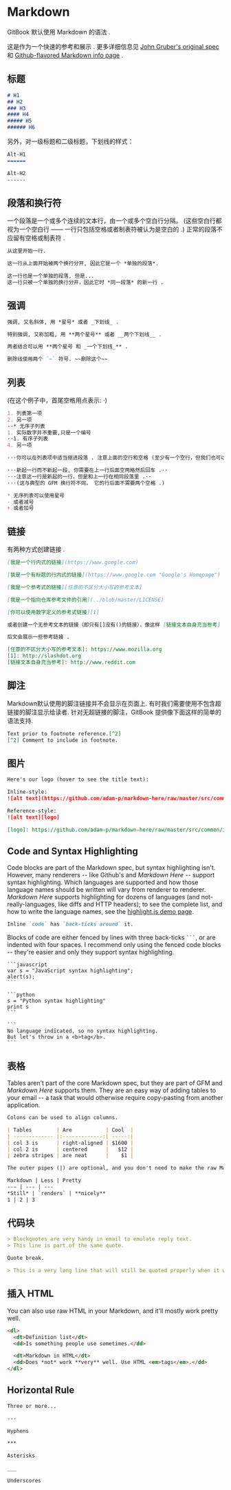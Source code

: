 # Markdown

GitBook 默认使用 Markdown 的语法 .

这是作为一个快速的参考和展示 . 更多详细信息见 [John Gruber's original spec](http://daringfireball.net/projects/markdown/) 和 [Github-flavored Markdown info page](http://github.github.com/github-flavored-markdown/) .


## 标题

```markdown
# H1
## H2
### H3
#### H4
##### H5
###### H6
```

另外，对一级标题和二级标题，下划线的样式：

```markdown
Alt-H1
======

Alt-H2
------
```

## 段落和换行符

一个段落是一个或多个连续的文本行，由一个或多个空白行分隔。 (这些空白行都视为一个空白行 —— 一行只包括空格或者制表符被认为是空白的 .) 正常的段落不应留有空格或制表符 .

```markdown
从这里开始一行.

这一行从上面开始被两个换行分开, 因此它是一个 *单独的段落*.

这一行也是一个单独的段落, 但是...
这一行只被一个单独的换行分开，因此它时 *同一段落* 的新一行 .
```


## 强调

```markdown
强调, 又名斜体, 用 *星号* 或者 _下划线_ .

特别强调, 又称加粗, 用 **两个星号** 或者 __两个下划线__ .

两者结合可以用 **两个星号 和 _一个下划线_** .

删除线使用两个 `~` 符号. ~~删除这个~~
```

## 列表

(在这个例子中，首尾空格用点表示: ⋅)

```markdown
1. 列表第一项
2. 另一项
⋅⋅* 无序子列表
1. 实际数字并不重要,只是一个编号
⋅⋅1. 有序子列表
4. 另一项

⋅⋅⋅你可以在列表项中适当缩进段落 . 注意上面的空行和空格 (至少有一个空行，但我们也可以在这里使用三个点达到同样的效果) .

⋅⋅⋅新起一行而不新起一段, 你需要在上一行后面空两格然后回车 .⋅⋅
⋅⋅⋅注意这一行是新起的一行，但是和上一行在相同段落里 .⋅⋅
⋅⋅⋅(这与典型的 GFM 换行符不同， 它的行后面不需要两个空格 .)

* 无序列表可以使用星号
- 或者减号
+ 或者加号
```

## 链接

有两种方式创建链接 .

```markdown
[我是一个行内式的链接](https://www.google.com)

[我是一个有标题的行内式的链接](https://www.google.com "Google's Homepage")

[我是一个参考式的链接][任意的不区分大小写的参考文本]

[我是一个指向仓库参考文件的引用](../blob/master/LICENSE)

[你可以使用数字定义的参考式链接][1]

或者创建一个无参考文本的链接（即只有[]没有()的链接），像这样 [链接文本自身充当参考]

后文会展示一些参考链接 .

[任意的不区分大小写的参考文本]: https://www.mozilla.org
[1]: http://slashdot.org
[链接文本自身充当参考]: http://www.reddit.com
```

## 脚注
Markdown默认使用的脚注链接并不会显示在页面上. 有时我们需要使用不包含超链接的脚注显示给读者. 针对无超链接的脚注，GitBook 提供像下面这样的简单的语法支持.

```markdown
Text prior to footnote reference.[^2]
[^2] Comment to include in footnote.
```

## 图片

```markdown
Here's our logo (hover to see the title text):

Inline-style:
![alt text](https://github.com/adam-p/markdown-here/raw/master/src/common/images/icon48.png "Logo Title Text 1")

Reference-style:
![alt text][logo]

[logo]: https://github.com/adam-p/markdown-here/raw/master/src/common/images/icon48.png "Logo Title Text 2"
```

## Code and Syntax Highlighting

Code blocks are part of the Markdown spec, but syntax highlighting isn't. However, many renderers -- like Github's and *Markdown Here* -- support syntax highlighting. Which languages are supported and how those language names should be written will vary from renderer to renderer. *Markdown Here* supports highlighting for dozens of languages (and not-really-languages, like diffs and HTTP headers); to see the complete list, and how to write the language names, see the [highlight.js demo page](http://softwaremaniacs.org/media/soft/highlight/test.html).

```markdown
Inline `code` has `back-ticks around` it.
```

Blocks of code are either fenced by lines with three back-ticks <code>```</code>, or are indented with four spaces. I recommend only using the fenced code blocks -- they're easier and only they support syntax highlighting.

<pre lang="no-highlight"><code>```javascript
var s = "JavaScript syntax highlighting";
alert(s);
```

```python
s = "Python syntax highlighting"
print s
```

```
No language indicated, so no syntax highlighting.
But let's throw in a &lt;b&gt;tag&lt;/b&gt;.
```
</code></pre>

## 表格

Tables aren't part of the core Markdown spec, but they are part of GFM and *Markdown Here* supports them. They are an easy way of adding tables to your email -- a task that would otherwise require copy-pasting from another application.

```markdown
Colons can be used to align columns.

| Tables        | Are           | Cool  |
| ------------- |:-------------:| -----:|
| col 3 is      | right-aligned | $1600 |
| col 2 is      | centered      |   $12 |
| zebra stripes | are neat      |    $1 |

The outer pipes (|) are optional, and you don't need to make the raw Markdown line up prettily. You can also use inline Markdown.

Markdown | Less | Pretty
--- | --- | ---
*Still* | `renders` | **nicely**
1 | 2 | 3
```

## 代码块

```markdown
> Blockquotes are very handy in email to emulate reply text.
> This line is part of the same quote.

Quote break.

> This is a very long line that will still be quoted properly when it wraps. Oh boy let's keep writing to make sure this is long enough to actually wrap for everyone. Oh, you can *put* **Markdown** into a blockquote.
```

## 插入 HTML

You can also use raw HTML in your Markdown, and it'll mostly work pretty well.

```markdown
<dl>
  <dt>Definition list</dt>
  <dd>Is something people use sometimes.</dd>

  <dt>Markdown in HTML</dt>
  <dd>Does *not* work **very** well. Use HTML <em>tags</em>.</dd>
</dl>
```


## Horizontal Rule

```markdown
Three or more...

---

Hyphens

***

Asterisks

___

Underscores
```

